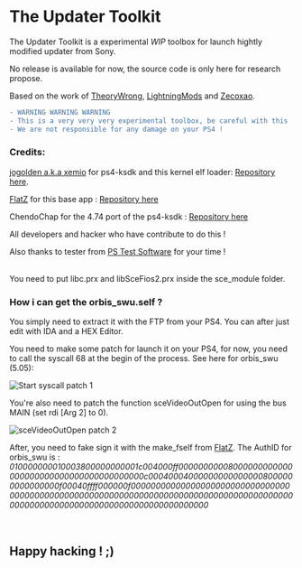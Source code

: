 # The Updater Toolkit
The Updater Toolkit is a experimental *WIP* toolbox for launch hightly modified updater from Sony.

No release is available for now, the source code is only here for research propose.

Based on the work of [TheoryWrong](https://twitter.com/TheoryWrong), [LightningMods](https://twitter.com/LightningMods_) and [Zecoxao](https://twitter.com/notzecoxao).

```diff
- WARNING WARNING WARNING
- This is a very very very experimental toolbox, be careful with this !
- We are not responsible for any damage on your PS4 !
```

<h3>Credits:</h3>

[jogolden a.k.a xemio](https://twitter.com/goldfitzgerald) for ps4-ksdk and this kernel elf loader: [Repository here](https://github.com/jogolden/ps4-ksdk/).

[FlatZ](https://twitter.com/flat_z) for this base app : [Repository here](https://github.com/flatz/ps4_gl_test)

ChendoChap for the 4.74 port of the ps4-ksdk : [Repository here](https://github.com/ChendoChap/ps4-ksdk/tree/4.74/)

All developers and hacker who have contribute to do this !

Also thanks to tester from [PS Test Software](https://discord.gg/JyFpxQ) for your time !

<br/>
You need to put libc.prx and libSceFios2.prx inside the sce_module folder.

<br/>
<h3>How i can get the orbis_swu.self ?</h3>

You simply need to extract it with the FTP from your PS4. You can after just edit with IDA and a HEX Editor.

You need to make some patch for launch it on your PS4, for now, you need to call the syscall 68 at the begin of the process.
See here for orbis_swu (5.05):

![Start syscall patch 1](https://nsa40.casimages.com/img/2019/12/16/191216041055338701.png "Start syscall patch 1")

You're also need to patch the function sceVideoOutOpen for using the bus MAIN (set rdi [Arg 2] to 0).

![sceVideoOutOpen patch 2](https://nsa40.casimages.com/img/2019/12/16/191216041055427269.png "sceVideoOutOpen patch 2")

After, you need to fake sign it with the make_fself from [FlatZ](https://twitter.com/flat_z).
The AuthID for orbis_swu is : *010000000010003800000000001c004000ff00000000008000000000000000000000000000000000000000c000400040000000000000008000000000000000f00040ffff000000f000000000000000000000000000000000000000000000000000000000000000000000000000000000000000000000000000000000000000000000000000000000*

<br/>

<h2>Happy hacking ! ;)</h2>
